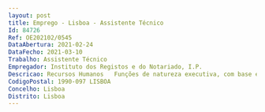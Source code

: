 ```yaml
--- 
layout: post
title: Emprego - Lisboa - Assistente Técnico
Id: 84726
Ref: OE202102/0545
DataAbertura: 2021-02-24
DataFecho: 2021-03-10
Trabalho: Assistente Técnico
Empregador: Instituto dos Registos e do Notariado, I.P.
Descricao: Recursos Humanos   Funções de natureza executiva, com base em diretivas bem definidas e instruções gerais, nas seguintes áreas de atuação.
CodigoPostal: 1990-097 LISBOA
Concelho: Lisboa
Distrito: Lisboa
--- 
```

